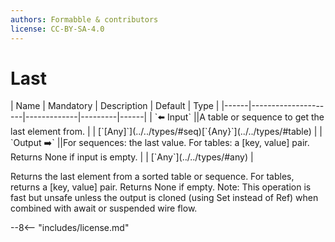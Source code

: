 ```yaml
---
authors: Formabble & contributors
license: CC-BY-SA-4.0
---
```



# Last

<div class="sh-parameters" markdown="1">
| Name | Mandatory | Description | Default | Type |
|------|---------------------|-------------|---------|------|
| `⬅️ Input` ||A table or sequence to get the last element from. | | [`[Any]`](../../types/#seq)[`{Any}`](../../types/#table) |
| `Output ➡️` ||For sequences: the last value. For tables: a [key, value] pair. Returns None if input is empty. | | [`Any`](../../types/#any) |

</div>

Returns the last element from a sorted table or sequence. For tables, returns a [key, value] pair. Returns None if empty. Note: This operation is fast but unsafe unless the output is cloned (using Set instead of Ref) when combined with await or suspended wire flow.

--8<-- "includes/license.md"

